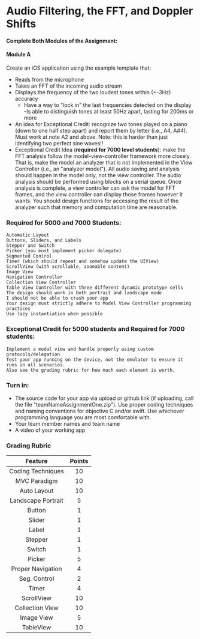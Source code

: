 # Audio Filtering, the FFT, and Doppler Shifts

#### Complete Both Modules of the Assignment:
#### Module A 
Create an iOS application using the example template that:
- Reads from the microphone
- Takes an FFT of the incoming audio stream
- Displays the frequency of the two loudest tones within (+-3Hz) accuracy 
	- Have a way to "lock in" the last frequencies detected on the display
-Is able to distinguish tones at least 50Hz apart, lasting for 200ms or more
- An idea for Exceptional Credit: recognize two tones played on a piano (down to one half step apart) and report them by letter (i.e., A4, A#4). Must work at note A2 and above. Note: this is harder than just identifying two perfect sine waves!!
- Exceptional Credit Idea (<strong>required for 7000 level students</strong>): make the FFT analysis follow the model-view-controller framework more closely. That is, make the model an analyzer that is not implemented in the View Controller (i.e., an "analyzer model"). All audio saving and analysis should happen in the model only, not the view controller. The audio analysis should be performed using blocks on a serial queue. Once analysis is complete, a view controller can ask the model for FFT frames, and the view controller can display those frames however it wants. You should design functions for accessing the result of the analyzer such that memory and computation time are reasonable. 

### Required for 5000 and 7000 Students:

```
Automatic Layout 
Buttons, Sliders, and Labels
Stepper and Switch
Picker (you must implement picker delegate)
Segmented Control
Timer (which should repeat and somehow update the UIView)
ScrollView (with scrollable, zoomable content)
Image View
Navigation Controller
Collection View Controller
Table View Controller with three different dynamic prototype cells
The design should work in both portrait and landscape mode
I should not be able to crash your app
Your design must strictly adhere to Model View Controller programming practices
Use lazy instantiation when possible
```

### Exceptional Credit for 5000 students and Required for 7000 students:

```
Implement a modal view and handle properly using custom protocols/delegation
Test your app running on the device, not the emulator to ensure it runs in all scenarios. 
Also see the grading rubric for how much each element is worth. 
```

### Turn in: 

* The source code for your app via upload or github link (if uploading, call the file "teamNameAssignmentOne.zip"). Use proper coding techniques and naming conventions for objective C and/or swift. Use whichever programming language you are most comfortable with.
* Your team member names and team name 
* A video of your working app

### Grading Rubric
|   Feature         |     Points     |
|      :---:        |      :---:     |
| Coding Techniques	| 10 			 |
| MVC Paradigm		| 10 			 |
| Auto Layout		| 10			 |
| Landscape Portrait| 5  			 |
| Button			| 1  			 |
| Slider			| 1  			 |
| Label				| 1 			 |
| Stepper			| 1 			 |
| Switch			| 1 			 |
| Picker			| 5 			 |
| Proper Navigation	| 4  			 |
| Seg. Control		| 2 			 |
| Timer				| 4  			 |
| ScrollView		| 10 			 |
| Collection View	| 10 			 |
| Image View		| 5  			 |
| TableView			| 10 |
